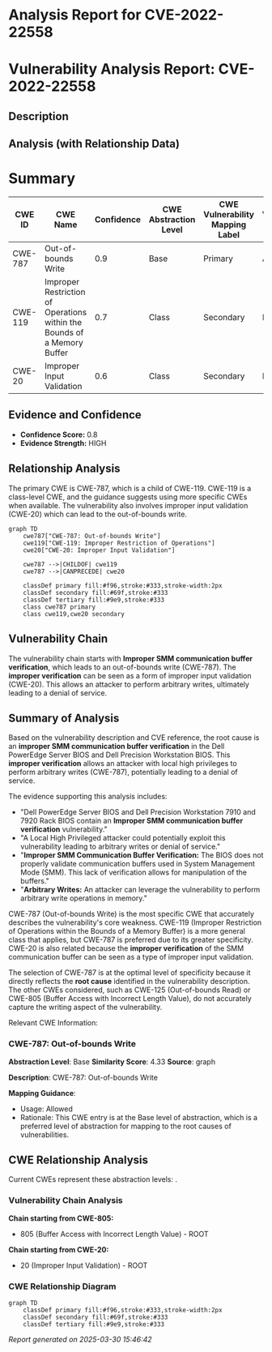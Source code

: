 # Analysis Report for CVE-2022-22558

# Vulnerability Analysis Report: CVE-2022-22558

## Description



## Analysis (with Relationship Data)

# Summary
| CWE ID | CWE Name | Confidence | CWE Abstraction Level | CWE Vulnerability Mapping Label | CWE-Vulnerability Mapping Notes |
|---|---|---|---|---|---|
| CWE-787 | Out-of-bounds Write | 0.9 | Base | Primary | Allowed |
| CWE-119 | Improper Restriction of Operations within the Bounds of a Memory Buffer | 0.7 | Class | Secondary | Discouraged |
| CWE-20 | Improper Input Validation | 0.6 | Class | Secondary | Discouraged |

## Evidence and Confidence

*   **Confidence Score:** 0.8
*   **Evidence Strength:** HIGH

## Relationship Analysis
The primary CWE is CWE-787, which is a child of CWE-119. CWE-119 is a class-level CWE, and the guidance suggests using more specific CWEs when available. The vulnerability also involves improper input validation (CWE-20) which can lead to the out-of-bounds write.

```mermaid
graph TD
    cwe787["CWE-787: Out-of-bounds Write"]
    cwe119["CWE-119: Improper Restriction of Operations"]
    cwe20["CWE-20: Improper Input Validation"]
    
    cwe787 -->|CHILDOF| cwe119
    cwe787 -->|CANPRECEDE| cwe20
    
    classDef primary fill:#f96,stroke:#333,stroke-width:2px
    classDef secondary fill:#69f,stroke:#333
    classDef tertiary fill:#9e9,stroke:#333
    class cwe787 primary
    class cwe119,cwe20 secondary
```

## Vulnerability Chain
The vulnerability chain starts with **Improper SMM communication buffer verification**, which leads to an out-of-bounds write (CWE-787). The **improper verification** can be seen as a form of improper input validation (CWE-20). This allows an attacker to perform arbitrary writes, ultimately leading to a denial of service.

## Summary of Analysis
Based on the vulnerability description and CVE reference, the root cause is an **improper SMM communication buffer verification** in the Dell PowerEdge Server BIOS and Dell Precision Workstation BIOS. This **improper verification** allows an attacker with local high privileges to perform arbitrary writes (CWE-787), potentially leading to a denial of service.

The evidence supporting this analysis includes:

*   "Dell PowerEdge Server BIOS and Dell Precision Workstation 7910 and 7920 Rack BIOS contain an **Improper SMM communication buffer verification** vulnerability."
*   "A Local High Privileged attacker could potentially exploit this vulnerability leading to arbitrary writes or denial of service."
*   "**Improper SMM Communication Buffer Verification:** The BIOS does not properly validate communication buffers used in System Management Mode (SMM). This lack of verification allows for manipulation of the buffers."
*   "**Arbitrary Writes:** An attacker can leverage the vulnerability to perform arbitrary write operations in memory."

CWE-787 (Out-of-bounds Write) is the most specific CWE that accurately describes the vulnerability's core weakness. CWE-119 (Improper Restriction of Operations within the Bounds of a Memory Buffer) is a more general class that applies, but CWE-787 is preferred due to its greater specificity. CWE-20 is also related because the **improper verification** of the SMM communication buffer can be seen as a type of improper input validation.

The selection of CWE-787 is at the optimal level of specificity because it directly reflects the **root cause** identified in the vulnerability description. The other CWEs considered, such as CWE-125 (Out-of-bounds Read) or CWE-805 (Buffer Access with Incorrect Length Value), do not accurately capture the writing aspect of the vulnerability.

Relevant CWE Information:
### CWE-787: Out-of-bounds Write
**Abstraction Level**: Base
**Similarity Score**: 4.33
**Source**: graph

**Description**:
CWE-787: Out-of-bounds Write

**Mapping Guidance**:
- Usage: Allowed
- Rationale: This CWE entry is at the Base level of abstraction, which is a preferred level of abstraction for mapping to the root causes of vulnerabilities.


## CWE Relationship Analysis

Current CWEs represent these abstraction levels: .


### Vulnerability Chain Analysis

**Chain starting from CWE-805:**
- 805 (Buffer Access with Incorrect Length Value) - ROOT


**Chain starting from CWE-20:**
- 20 (Improper Input Validation) - ROOT



### CWE Relationship Diagram

```mermaid
graph TD
    classDef primary fill:#f96,stroke:#333,stroke-width:2px
    classDef secondary fill:#69f,stroke:#333
    classDef tertiary fill:#9e9,stroke:#333
```



*Report generated on 2025-03-30 15:46:42*
